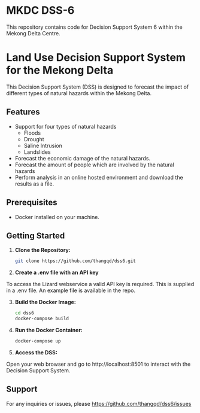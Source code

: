 # MKDC DSS-6
This repository contains code for Decision Support System 6 within the Mekong Delta Centre.

# Land Use Decision Support System for the Mekong Delta

This Decision Support System (DSS) is designed to forecast the impact of different types of natural hazards within the Mekong Delta. 

## Features

- Support for four types of natural hazards
	- Floods
	- Drought
	- Saline Intrusion
	- Landslides
- Forecast the economic damage of the natural hazards.
- Forecast the amount of people which are involved by the natural hazards 
- Perform analysis in an online hosted environment and download the results as a file. 

## Prerequisites

- Docker installed on your machine.

## Getting Started

1. **Clone the Repository:**
    ```bash
    git clone https://github.com/thangqd/dss6.git
	```
	
2. **Create a .env file with an API key**

To access the Lizard webservice a valid API key is required. This is supplied in a .env file. An example file is available in the repo. 
	
3. **Build the Docker Image:**
	```bash
	cd dss6
	docker-compose build 
	```
	
4. **Run the Docker Container:**
    ```bash
    docker-compose up
	```

5. **Access the DSS:**

Open your web browser and go to http://localhost:8501 to interact with the Decision Support System.

## Support
For any inquiries or issues, please https://github.com/thangqd/dss6/issues
